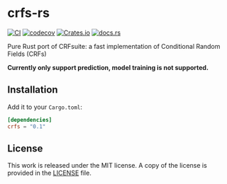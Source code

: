 # crfs-rs

[![CI](https://github.com/messense/crfs-rs/workflows/CI/badge.svg)](https://github.com/messense/crfs-rs/actions?query=workflow%3ACI)
[![codecov](https://codecov.io/gh/messense/crfs-rs/branch/master/graph/badge.svg)](https://codecov.io/gh/messense/crfs-rs)
[![Crates.io](https://img.shields.io/crates/v/crfs.svg)](https://crates.io/crates/crfs)
[![docs.rs](https://docs.rs/crfs/badge.svg)](https://docs.rs/crfs/)

Pure Rust port of CRFsuite: a fast implementation of Conditional Random Fields (CRFs)

**Currently only support prediction, model training is not supported.**

## Installation

Add it to your ``Cargo.toml``:

```toml
[dependencies]
crfs = "0.1"
```

## License

This work is released under the MIT license. A copy of the license is provided
in the [LICENSE](./LICENSE) file.